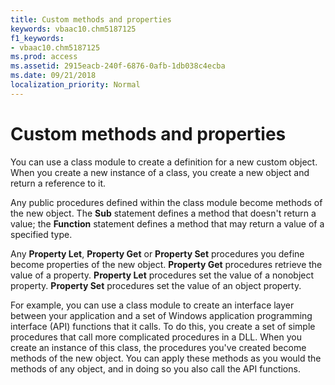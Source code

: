 ```yaml
---
title: Custom methods and properties
keywords: vbaac10.chm5187125
f1_keywords:
- vbaac10.chm5187125
ms.prod: access
ms.assetid: 2915eacb-240f-6876-0afb-1db038c4ecba
ms.date: 09/21/2018
localization_priority: Normal
---
```



# Custom methods and properties

You can use a class module to create a definition for a new custom object. When you create a new instance of a class, you create a new object and return a reference to it.

Any public procedures defined within the class module become methods of the new object. The **Sub** statement defines a method that doesn't return a value; the **Function** statement defines a method that may return a value of a specified type.

Any **Property Let**, **Property Get** or **Property Set** procedures you define become properties of the new object. **Property Get** procedures retrieve the value of a property. **Property Let** procedures set the value of a nonobject property. **Property Set** procedures set the value of an object property.

For example, you can use a class module to create an interface layer between your application and a set of Windows application programming interface (API) functions that it calls. To do this, you create a set of simple procedures that call more complicated procedures in a DLL. When you create an instance of this class, the procedures you've created become methods of the new object. You can apply these methods as you would the methods of any object, and in doing so you also call the API functions.

